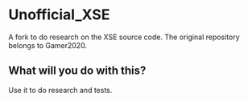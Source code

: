 Unofficial_XSE
===============

A fork to do research on the XSE source code. The original repository belongs to Gamer2020.

## What will you do with this?
Use it to do research and tests.

